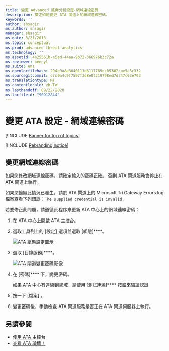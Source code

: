 ```yaml
---
title: 變更 Advanced 威脅分析設定-網域連線密碼
description: 描述如何變更 ATA 閘道上的網域連線密碼。
keywords: ''
author: shsagir
ms.author: shsagir
manager: shsagir
ms.date: 3/21/2018
ms.topic: conceptual
ms.prod: advanced-threat-analytics
ms.technology: ''
ms.assetid: 4a25561b-a5ed-44aa-9b72-366976b3c72a
ms.reviewer: bennyl
ms.suite: ems
ms.openlocfilehash: 294e9a8e3640111d6117789cc05302cbe5a3c332
ms.sourcegitcommit: c7c0a4c9f7507f3e8e0f219798ed7d347c03e792
ms.translationtype: MT
ms.contentlocale: zh-TW
ms.lasthandoff: 09/22/2020
ms.locfileid: "90912844"
---
```

# <a name="change-ata-configuration---domain-connectivity-password"></a>變更 ATA 設定 - 網域連線密碼

[!INCLUDE [Banner for top of topics](includes/banner.md)]

[!INCLUDE [Rebranding notice](includes/rebranding.md)]

## <a name="change-the-domain-connectivity-password"></a>變更網域連線密碼

如果您修改網域連線密碼，請確定輸入的密碼正確。 否則 ATA 閘道服務會停止在 ATA 閘道上執行。

如果您懷疑此情況已發生，請於 ATA 閘道上的 Microsoft.Tri.Gateway Errors.log 檔案查看下列錯誤︰`The supplied credential is invalid.`

若要修正此問題，請遵循此程序來更新 ATA 中心上的網域連線密碼︰

1. 在 ATA 中心上開啟 ATA 主控台。

1. 選取工具列上的 [設定] 選項並選取 [組態]****。

    ![ATA 組態設定圖示](media/ATA-config-icon.png)

1. 選取 [目錄服務]****。

    ![ATA 閘道變更密碼影像](media/ATA-GW-change-DC-password.png)

1. 在 [密碼]**** 下，變更密碼。

    如果 ATA 中心有連線到網域，請使用 [測試連線]**** 按鈕來驗證認證

1. 按一下 [檔案]  。

1. 變更密碼後，手動檢查 ATA 閘道服務是否正在 ATA 閘道伺服器上執行。



## <a name="see-also"></a>另請參閱
- [使用 ATA 主控台](working-with-ata-console.md)
- [查看 ATA 論壇！](https://social.technet.microsoft.com/Forums/security/home?forum=mata)
